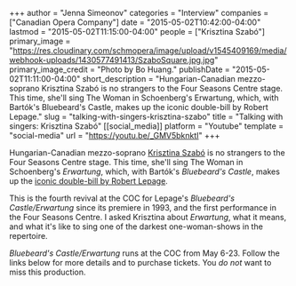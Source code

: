 +++
author = "Jenna Simeonov"
categories = "Interview"
companies = ["Canadian Opera Company"]
date = "2015-05-02T10:42:00-04:00"
lastmod = "2015-05-02T11:15:00-04:00"
people = ["Krisztina Szabó"]
primary_image = "https://res.cloudinary.com/schmopera/image/upload/v1545409169/media/webhook-uploads/1430577491413/SzaboSquare.jpg.jpg"
primary_image_credit = "Photo by Bo Huang."
publishDate = "2015-05-02T11:11:00-04:00"
short_description = "Hungarian-Canadian mezzo-soprano Krisztina Szabó is no strangers to the Four Seasons Centre stage. This time, she&#039;ll sing The Woman in Schoenberg&#039;s Erwartung, which, with Bartók&#039;s Bluebeard&#039;s Castle, makes up the iconic double-bill by Robert Lepage."
slug = "talking-with-singers-krisztina-szabo"
title = "Talking with singers: Krisztina Szabó"
[[social_media]]
platform = "Youtube"
template = "social-media"
url = "https://youtu.be/_GMV5bknktI"
+++

Hungarian-Canadian mezzo-soprano [Krisztina Szabó](http://www.krisztinaszabo.com/) is no strangers to the Four Seasons Centre stage. This time, she'll sing The Woman in Schoenberg's *Erwartung*, which, with Bartók's *Bluebeard's Castle*, makes up the [iconic double-bill by Robert Lepage](http://www.coc.ca/PerformancesAndTickets/1415Season/BluebeardErwartung.aspx). 

This is the fourth revival at the COC for Lepage's *Bluebeard's Castle/Erwartung* since its premiere in 1993, and the first performance in the Four Seasons Centre. I asked Krisztina about *Erwartung*, what it means, and what it's like to sing one of the darkest one-woman-shows in the repertoire.

*Bluebeard's Castle/Erwartung* runs at the COC from May 6-23. Follow the links below for more details and to purchase tickets. You *do not* want to miss this production.
